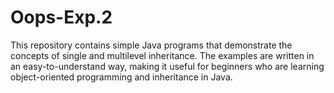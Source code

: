 # Oops-Exp.2
This repository contains simple Java programs that demonstrate the concepts of single and multilevel inheritance. The examples are written in an easy-to-understand way, making it useful for beginners who are learning object-oriented programming and inheritance in Java.
